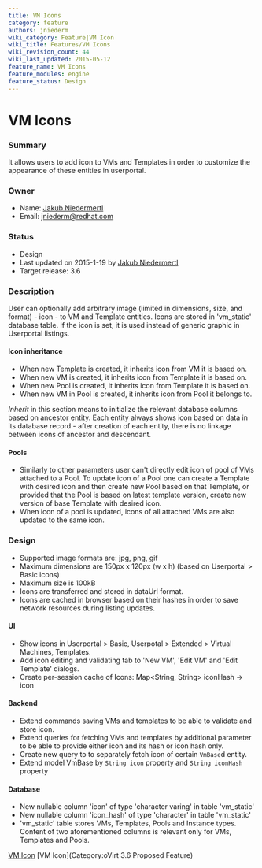 ```yaml
---
title: VM Icons
category: feature
authors: jniederm
wiki_category: Feature|VM Icon
wiki_title: Features/VM Icons
wiki_revision_count: 44
wiki_last_updated: 2015-05-12
feature_name: VM Icons
feature_modules: engine
feature_status: Design
---
```


# VM Icons

### Summary

It allows users to add icon to VMs and Templates in order to customize the appearance of these entities in userportal.

### Owner

*   Name: [Jakub Niedermertl](User:jniederm)
*   Email: <jniederm@redhat.com>

### Status

*   Design
*   Last updated on 2015-1-19 by [Jakub Niedermertl](User:jniederm)
*   Target release: 3.6

### Description

User can optionally add arbitrary image (limited in dimensions, size, and format) - icon - to VM and Template entities. Icons are stored in 'vm_static' database table. If the icon is set, it is used instead of generic graphic in Userportal listings.

#### Icon inheritance

*   When new Template is created, it inherits icon from VM it is based on.
*   When new VM is created, it inherits icon from Template it is based on.
*   When new Pool is created, it inherits icon from Template it is based on.
*   When new VM in Pool is created, it inherits icon from Pool it belongs to.

*Inherit* in this section means to initialize the relevant database columns based on ancestor entity. Each entity always shows icon based on data in its database record - after creation of each entity, there is no linkage between icons of ancestor and descendant.

#### Pools

*   Similarly to other parameters user can't directly edit icon of pool of VMs attached to a Pool. To update icon of a Pool one can create a Template with desired icon and then create new Pool based on that Template, or provided that the Pool is based on latest template version, create new version of base Template with desired icon.
*   When icon of a pool is updated, icons of all attached VMs are also updated to the same icon.

### Design

*   Supported image formats are: jpg, png, gif
*   Maximum dimensions are 150px x 120px (w x h) (based on Userportal > Basic icons)
*   Maximum size is 100kB
*   Icons are transferred and stored in dataUrl format.
*   Icons are cached in browser based on their hashes in order to save network resources during listing updates.

#### UI

*   Show icons in Userportal > Basic, Userpotal > Extended > Virtual Machines, Templates.
*   Add icon editing and validating tab to 'New VM', 'Edit VM' and 'Edit Template' dialogs.
*   Create per-session cache of Icons: Map<String, String> iconHash -> icon

#### Backend

*   Extend commands saving VMs and templates to be able to validate and store icon.
*   Extend queries for fetching VMs and templates by additional parameter to be able to provide either icon and its hash or icon hash only.
*   Create new query to to separately fetch icon of certain `VmBase`d entity.
*   Extend model VmBase by `String icon` property and `String iconHash` property

#### Database

*   New nullable column 'icon' of type 'character varing' in table 'vm_static'
*   New nullable column 'icon_hash' of type 'character' in table 'vm_static'
*   'vm_static' table stores VMs, Templates, Pools and Instance types. Content of two aforementioned columns is relevant only for VMs, Templates and Pools.

[VM Icon](Category:Feature) [VM Icon](Category:oVirt 3.6 Proposed Feature)
